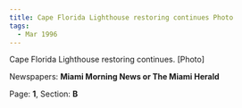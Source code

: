 ```yaml
---  
title: Cape Florida Lighthouse restoring continues Photo  
tags:  
  - Mar 1996  
---  
```

  
Cape Florida Lighthouse restoring continues. [Photo]  
  
Newspapers: **Miami Morning News or The Miami Herald**  
  
Page: **1**, Section: **B** 

